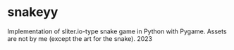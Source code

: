 # snakeyy

Implementation of sliter.io-type snake game in Python with Pygame.
Assets are not by me (except the art for the snake).
2023
